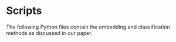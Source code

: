 # Scripts

The following Python files contain the embedding and classification methods as discussed in our paper.
